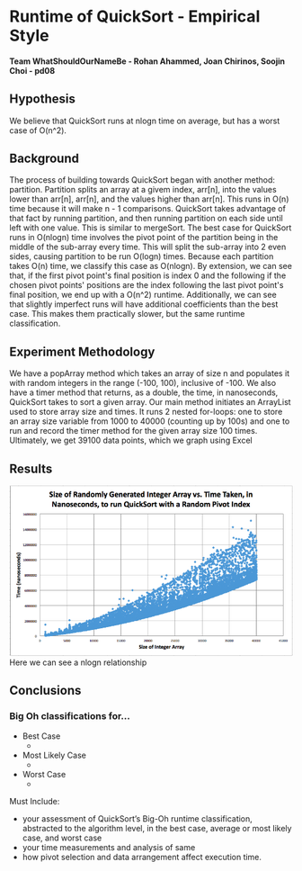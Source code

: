 # Runtime of QuickSort - Empirical Style

#### Team WhatShouldOurNameBe - Rohan Ahammed, Joan Chirinos, Soojin Choi - pd08

## Hypothesis
We believe that QuickSort runs at nlogn time on average, but has a worst case of O(n^2).

## Background
The process of building towards QuickSort began with another method: partition. Partition splits an array at a givem index, arr[n], into the values lower than arr[n], arr[n], and the values higher than arr[n]. This runs in O(n) time because it will make n - 1 comparisons.
QuickSort takes advantage of that fact by running partition, and then running partition on each side until left with one value. This is similar to mergeSort.
The best case for QuickSort runs in O(nlogn) time involves the pivot point of the partition being in the middle of the sub-array every time. This will split the sub-array into 2 even sides, causing partition to be run O(logn) times. Because each partition takes O(n) time, we classify this case as O(nlogn).
By extension, we can see that, if the first pivot point's final position is index 0 and the following if the chosen pivot points' positions are the index following the last pivot point's final position, we end up with a O(n^2) runtime.
Additionally, we can see that slightly imperfect runs will have additional coefficients than the best case. This makes them practically slower, but the same runtime classification.

## Experiment Methodology
We have a popArray method which takes an array of size n and populates it with random integers in the range (-100, 100), inclusive of -100. We also have a timer method that returns, as a double, the time, in nanoseconds, QuickSort takes to sort a given array. Our main method initiates an ArrayList used to store array size and times. It runs 2 nested for-loops: one to store an array size variable from 1000 to 40000 (counting up by 100s) and one to run and record the timer method for the given array size 100 times. Ultimately, we get 39100 data points, which we graph using Excel

## Results
![Graph of data points showing a nlogn relationship](data.png)
Here we can see a nlogn relationship

## Conclusions
<Write stuff here>

### Big Oh classifications for...
- Best Case
  - <info>
- Most Likely Case
  - <info>
- Worst Case
  - <info>

Must Include:
- your assessment of QuickSort’s Big-Oh runtime classification, abstracted to the algorithm level, in the
       best case,
       average or most likely case, and
       worst case
- your time measurements and analysis of same
- how pivot selection and data arrangement affect execution time.

